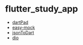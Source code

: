 # flutter_study_app

- [dartPad](https://dartpad.dartlang.org/)
- [easy-mock](https://easy-mock.com/)
- [jsonToDart](https://javiercbk.github.io/json_to_dart/)
- [dio](https://github.com/flutterchina/dio)